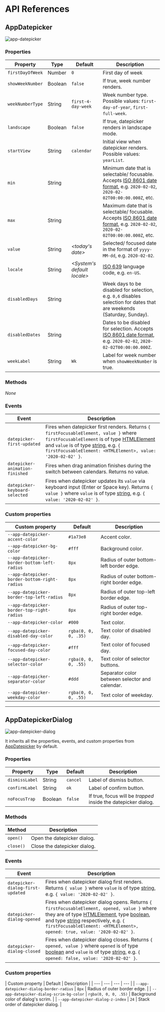# API References

## AppDatepicker

![app-datepicker](https://user-images.githubusercontent.com/10607759/67633824-ce170c80-f8ef-11e9-8d20-856eb0e62409.jpg)

### Properties

| Property | Type | Default | Description |
| --- | --- | --- | --- |
| `firstDayOfWeek` | Number | `0` | First day of week |
| `showWeekNumber` | Boolean | `false` | If true, week number renders. |
| `weekNumberType` | String | `first-4-day-week` | Week number type. Possible values: `first-day-of-year`, `first-full-week`.
| `landscape` | Boolean | `false` | If true, datepicker renders in landscape mode. |
| `startView` | String | `calendar` | Initial view when datepicker renders. Possible values: `yearList`. |
| `min` | String | | Minimum date that is selectable/ focusable. Accepts [ISO 8601 date format][iso-8601-date-format-url], e.g. `2020-02-02`, `2020-02-02T00:00:00.000Z`, etc. |
| `max` | String | | Maximum date that is selectable/ focusable. Accepts [ISO 8601 date format][iso-8601-date-format-url], e.g. `2020-02-02`, `2020-02-02T00:00:00.000Z`, etc. |
| `value` | String | _<today's date>_ | Selected/ focused date in the format of `yyyy-MM-dd`, e.g. `2020-02-02`. |
| `locale` | String | _<System's default locale>_ | [ISO 639][iso-639-url] language code, e.g. `en-US`. |
| `disabledDays` | String | | Week days to be disabled for selection, e.g. `0,6` disables selection for dates that are weekends (Saturday, Sunday). |
| `disabledDates` | String | | Dates to be disabled for selection. Accepts [ISO 8601 date format][iso-8601-date-format-url], e.g. `2020-02-02`, `2020-02-02T00:00:00.000Z`. |
| `weekLabel` | String | `Wk` | Label for week number when `showWeekNumber` is true. |

<!-- | `dragRatio` | Number | `.15` | Minimum drag distance to switch between calendars of different months, e.g. `.15` of the total draggable distance of a calendar will trigger the switch. If the drag distance is too small, the drag will return to its initial state. | -->

### Methods

_None_

### Events

| Event | Description |
| --- | --- |
| `datepicker-first-updated` | Fires when datepicker first renders. Returns `{ firstFocusableElement, value }` where `firstFocusableElement` is of type [HTMLElement][htmlelement-mdn-url] and `value` is of type [string][string-mdn-url], e.g. `{ firstFocusableElement: <HTMLElement>, value: '2020-02-02' }`. |
| `datepicker-animation-finished` | Fires when drag animation finishes during the switch between calendars. Returns no value. |
| `datepicker-keyboard-selected` | Fires when datepicker updates its `value` via keyboard input (Enter or Space key). Returns `{ value }` where `value` is of type [string][string-mdn-url], e.g. `{ value: '2020-02-02' }`. |

### Custom properties

| Custom property | Default | Description |
| --- | --- | --- |
| `--app-datepicker-accent-color` | `#1a73e8` | Accent color. |
| `--app-datepicker-bg-color` | `#fff` | Background color. |
| `--app-datepicker-border-bottom-left-radius` | `8px` | Radius of outer bottom-left border edge. |
| `--app-datepicker-border-bottom-right-radius` | `8px` | Radius of outer bottom-right border edge. |
| `--app-datepicker-border-top-left-radius` | `8px` | Radius of outer top-left border edge. |
| `--app-datepicker-border-top-right-radius` | `8px` | Radius of outer top-right border edge. |
| `--app-datepicker-color` | `#000` | Text color. |
| `--app-datepicker-disabled-day-color` | `rgba(0, 0, 0, .35)` | Text color of disabled day. |
| `--app-datepicker-focused-day-color` | `#fff` | Text color of focused day. |
| `--app-datepicker-selector-color` | `rgba(0, 0, 0, .55)` | Text color of selector buttons. |
| `--app-datepicker-separator-color` | `#ddd` | Separator color between selector and calendar. |
| `--app-datepicker-weekday-color` | `rgba(0, 0, 0, .55)` | Text color of weekday. |
___

## AppDatepickerDialog

![app-datepicker-dialog](https://user-images.githubusercontent.com/10607759/67633823-ce170c80-f8ef-11e9-9e21-e670b2acbed2.jpg)

It inherits all the properties, events, and custom properties from [AppDatepicker] by default.

### Properties

| Property | Type | Default | Description |
| --- | --- | --- | --- |
| `dismissLabel` | String | `cancel` | Label of dismiss button. |
| `confirmLabel` | String | `ok` | Label of confirm button. |
| `noFocusTrap` | Boolean | `false` | If true, focus will be _trapped_ inside the datepicker dialog. |

<!-- | `dragRatio` | Number | `.15` | [AppDatepicker] | Minimum drag distance to switch between calendars of different months, e.g. `.15` of the total draggable distance of a calendar will trigger the switch. If the drag distance is too small, the drag will return to its initial state. | -->

### Methods

| Method | Description |
| --- | --- |
| `open()` | Open the datepicker dialog. |
| `close()` | Close the datepicker dialog. |

### Events

| Event | Description |
| --- | --- |
| `datepicker-dialog-first-updated` | Fires when datepicker dialog first renders. Returns `{ value }` where `value` is of type [string][string-mdn-url], e.g. `{ value: '2020-02-02' }`. |
| `datepicker-dialog-opened` | Fires when datepicker dialog opens. Returns `{ firstFocusableElement, opened, value }` where they are of type [HTMLElement][htmlelement-mdn-url], type [boolean][boolean-mdn-url], and type [string][string-mdn-url] respectively, e.g. `{ firstFocusableElement: <HTMLElement>, opened: true, value: '2020-02-02' }`. |
| `datepicker-dialog-closed` | Fires when datepicker dialog closes. Returns `{ opened, value }` where `opened` is of type [boolean][boolean-mdn-url] and `value` is of type [string][string-mdn-url], e.g. `{ opened: false, value: '2020-02-02' }`. |

### Custom properties

| Custom property | Default | Description |
| --- | --- | --- | --- |
| `--app-datepicker-dialog-border-radius` | `8px` | Radius of outer border edge. |
| `--app-datepicker-dialog-scrim-bg-color` | `rgba(0, 0, 0, .55)` | Background color of dialog's scrim. |
| `--app-datepicker-dialog-z-index` | `24` | Stack order of datepicker dialog. |

<!-- References -->
[AppDatepicker]: #appdatepicker
[iso-8601-date-format-url]: https://en.wikipedia.org/wiki/ISO_8601
[iso-639-url]: https://en.wikipedia.org/wiki/ISO_639

<!-- MDN -->
[htmlelement-mdn-url]: https://developer.mozilla.org/en-US/docs/Web/API/HTMLElement
[boolean-mdn-url]: https://developer.mozilla.org/en-US/docs/Web/JavaScript/Reference/Global_Objects/Boolean
[string-mdn-url]: https://developer.mozilla.org/en-US/docs/Web/JavaScript/Reference/Global_Objects/String
